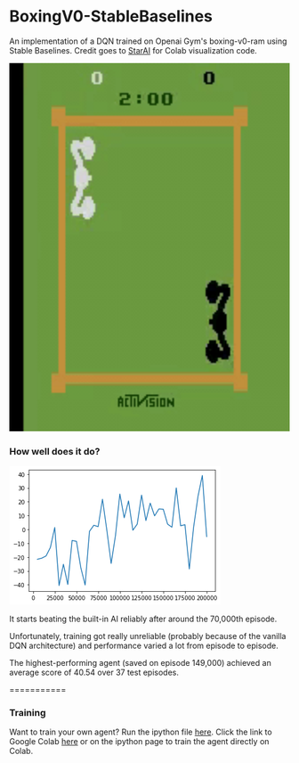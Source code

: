 # BoxingV0-StableBaselines
An implementation of a DQN trained on Openai Gym's boxing-v0-ram using Stable Baselines. Credit goes to [StarAI](https://www.starai.io/course/) for Colab visualization code.

<img src = "https://github.com/wz-ml/BoxingV0-StableBaselines/blob/master/visualization.gif" alt = "An agent trained for 200,000 episodes beats the built-in AI handily." width = "600">

### How well does it do?

![](https://github.com/wz-ml/BoxingV0-StableBaselines/blob/master/training_rewards.png?raw=true)

It starts beating the built-in AI reliably after around the 70,000th episode.

Unfortunately, training got really unreliable (probably because of the vanilla DQN architecture) and performance varied a lot from episode to episode.

The highest-performing agent (saved on episode 149,000) achieved an average score of 40.54 over 37 test episodes.

===========
### Training
Want to train your own agent?
Run the ipython file [here](https://github.com/wz-ml/BoxingV0-StableBaselines/blob/master/Stable_Boxing.ipynb). Click the link to Google Colab [here](https://camo.githubusercontent.com/52feade06f2fecbf006889a904d221e6a730c194/68747470733a2f2f636f6c61622e72657365617263682e676f6f676c652e636f6d2f6173736574732f636f6c61622d62616467652e737667) or on the ipython page to train the agent directly on Colab.
